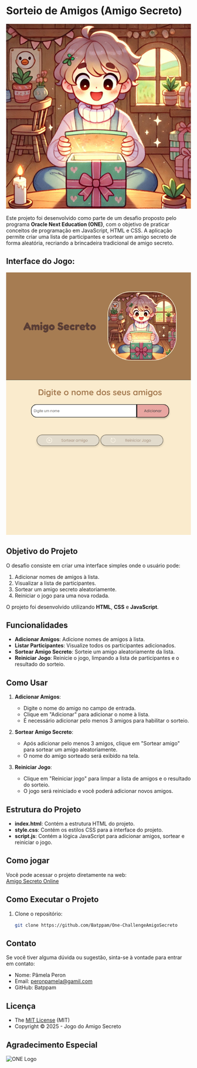   
# Sorteio de Amigos (Amigo Secreto)

![Amigo Secreto img](./assets/amigo-secreto.png)

Este projeto foi desenvolvido como parte de um desafio proposto pelo programa **Oracle Next Education (ONE)**, com o objetivo de praticar conceitos de programação em JavaScript, HTML e CSS. A aplicação permite criar uma lista de participantes e sortear um amigo secreto de forma aleatória, recriando a brincadeira tradicional de amigo secreto.


## Interface do Jogo:
![Interface do Sorteio de Amigos](./assets/sorteio.png)

## Objetivo do Projeto

O desafio consiste em criar uma interface simples onde o usuário pode:
1. Adicionar nomes de amigos à lista.
2. Visualizar a lista de participantes.
3. Sortear um amigo secreto aleatoriamente.
4. Reiniciar o jogo para uma nova rodada.

O projeto foi desenvolvido utilizando **HTML**, **CSS** e **JavaScript**.

## Funcionalidades

- **Adicionar Amigos**: Adicione nomes de amigos à lista.
- **Listar Participantes**: Visualize todos os participantes adicionados.
- **Sortear Amigo Secreto**: Sorteie um amigo aleatoriamente da lista.
- **Reiniciar Jogo**: Reinicie o jogo, limpando a lista de participantes e o resultado do sorteio.

## Como Usar

1. **Adicionar Amigos**:
   - Digite o nome do amigo no campo de entrada.
   - Clique em "Adicionar" para adicionar o nome à lista.
   - É necessário adicionar pelo menos 3 amigos para habilitar o sorteio.

2. **Sortear Amigo Secreto**:
   - Após adicionar pelo menos 3 amigos, clique em "Sortear amigo" para sortear um amigo aleatoriamente.
   - O nome do amigo sorteado será exibido na tela.

3. **Reiniciar Jogo**:
   - Clique em "Reiniciar jogo" para limpar a lista de amigos e o resultado do sorteio.
   - O jogo será reiniciado e você poderá adicionar novos amigos.

## Estrutura do Projeto

- **index.html**: Contém a estrutura HTML do projeto.
- **style.css**: Contém os estilos CSS para a interface do projeto.
- **script.js**: Contém a lógica JavaScript para adicionar amigos, sortear e reiniciar o jogo.

## Como jogar
Você pode acessar o projeto diretamente na web:  
[Amigo Secreto Online](https://one-challenge-amigo-secreto-omega.vercel.app)

## Como Executar o Projeto

1. Clone o repositório:
   ```bash
   git clone https://github.com/Batppam/One-ChallengeAmigoSecreto


## Contato

Se você tiver alguma dúvida ou sugestão, sinta-se à vontade para entrar em contato:

- Nome: Pâmela Peron
- Email: peronpamela@gamil.com
- GitHub: Batppam

## Licença
- The [MIT License](https://github.com/Batppam/One-ChallengeAmigoSecreto/blob/main/LICENSE) (MIT)
- Copyright ©️ 2025 - Jogo do Amigo Secreto

## Agradecimento Especial

<img src="./assets/ONE-logo.png" alt="ONE Logo" width="400" height="100">
<img src="./assets/mcio-brasil-logo.png" alt="MCIO Logo" width="400" height="200>
Agradeço especialmente à [Oracle Next Education](https://www.oracle.com/br/education/oracle-next-education/) e a [MCIO](https://mciobrasil.org.br/SitePages/home.aspx) por me proporcionarem esta oportunidade.
